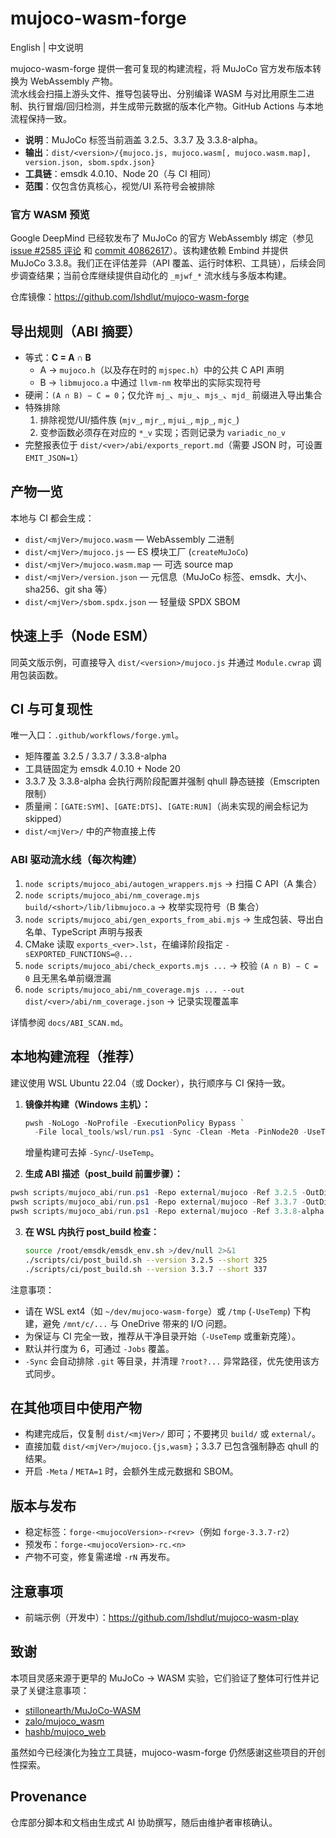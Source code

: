 # mujoco-wasm-forge

English | 中文说明

mujoco-wasm-forge 提供一套可复现的构建流程，将 MuJoCo 官方发布版本转换为 WebAssembly 产物。  
流水线会扫描上游头文件、推导包装导出、分别编译 WASM 与对比用原生二进制、执行冒烟/回归检测，并生成带元数据的版本化产物。GitHub Actions 与本地流程保持一致。

- **说明**：MuJoCo 标签当前涵盖 3.2.5、3.3.7 及 3.3.8-alpha。
- **输出**：`dist/<version>/{mujoco.js, mujoco.wasm[, mujoco.wasm.map], version.json, sbom.spdx.json}`  
- **工具链**：emsdk 4.0.10、Node 20（与 CI 相同）  
- **范围**：仅包含仿真核心，视觉/UI 系符号会被排除

### 官方 WASM 预览

Google DeepMind 已经软发布了 MuJoCo 的官方 WebAssembly 绑定（参见 [issue #2585 评论](https://github.com/google-deepmind/mujoco/issues/2585#issuecomment-3473495118) 和 [commit 40862617](https://github.com/google-deepmind/mujoco/commit/4086261714d7cfbc1745d4c6cb0aa2116df45312)）。该构建依赖 Embind 并提供 MuJoCo 3.3.8。我们正在评估差异（API 覆盖、运行时体积、工具链），后续会同步调查结果；当前仓库继续提供自动化的 `_mjwf_*` 流水线与多版本构建。

仓库镜像：https://github.com/lshdlut/mujoco-wasm-forge

## 导出规则（ABI 摘要）

- 等式：**C = A ∩ B**  
  - A → `mujoco.h`（以及存在时的 `mjspec.h`）中的公共 C API 声明  
  - B → `libmujoco.a` 中通过 `llvm-nm` 枚举出的实际实现符号
- 硬闸：`(A ∩ B) − C = 0`；仅允许 `mj_`、`mju_`、`mjs_`、`mjd_` 前缀进入导出集合
- 特殊排除  
  1. 排除视觉/UI/插件族 (`mjv_`, `mjr_`, `mjui_`, `mjp_`, `mjc_`)  
  2. 变参函数必须存在对应的 `*_v` 实现；否则记录为 `variadic_no_v`
- 完整报表位于 `dist/<ver>/abi/exports_report.md`（需要 JSON 时，可设置 `EMIT_JSON=1`）

## 产物一览

本地与 CI 都会生成：

- `dist/<mjVer>/mujoco.wasm` — WebAssembly 二进制
- `dist/<mjVer>/mujoco.js` — ES 模块工厂 (`createMuJoCo`)
- `dist/<mjVer>/mujoco.wasm.map` — 可选 source map
- `dist/<mjVer>/version.json` — 元信息（MuJoCo 标签、emsdk、大小、sha256、git sha 等）
- `dist/<mjVer>/sbom.spdx.json` — 轻量级 SPDX SBOM

## 快速上手（Node ESM）

同英文版示例，可直接导入 `dist/<version>/mujoco.js` 并通过 `Module.cwrap` 调用包装函数。

## CI 与可复现性

唯一入口：`.github/workflows/forge.yml`。

- 矩阵覆盖 3.2.5 / 3.3.7 / 3.3.8-alpha
- 工具链固定为 emsdk 4.0.10 + Node 20
- 3.3.7 及 3.3.8-alpha 会执行两阶段配置并强制 qhull 静态链接（Emscripten 限制）
- 质量闸：`[GATE:SYM]`、`[GATE:DTS]`、`[GATE:RUN]`（尚未实现的闸会标记为 skipped）
- `dist/<mjVer>/` 中的产物直接上传

### ABI 驱动流水线（每次构建）

1. `node scripts/mujoco_abi/autogen_wrappers.mjs` → 扫描 C API（A 集合）  
2. `node scripts/mujoco_abi/nm_coverage.mjs build/<short>/lib/libmujoco.a` → 枚举实现符号（B 集合）  
3. `node scripts/mujoco_abi/gen_exports_from_abi.mjs` → 生成包装、导出白名单、TypeScript 声明与报表  
4. CMake 读取 `exports_<ver>.lst`，在编译阶段指定 `-sEXPORTED_FUNCTIONS=@...`  
5. `node scripts/mujoco_abi/check_exports.mjs ...` → 校验 `(A ∩ B) − C = 0` 且无黑名单前缀泄漏  
6. `node scripts/mujoco_abi/nm_coverage.mjs ... --out dist/<ver>/abi/nm_coverage.json` → 记录实现覆盖率

详情参阅 `docs/ABI_SCAN.md`。

## 本地构建流程（推荐）

建议使用 WSL Ubuntu 22.04（或 Docker），执行顺序与 CI 保持一致。

1. **镜像并构建（Windows 主机）：**
   ```powershell
   pwsh -NoLogo -NoProfile -ExecutionPolicy Bypass `
     -File local_tools/wsl/run.ps1 -Sync -Clean -Meta -PinNode20 -UseTemp -Jobs 6
   ```
   增量构建可去掉 `-Sync`/`-UseTemp`。

2. **生成 ABI 描述（post_build 前置步骤）：**
  ```powershell
  pwsh scripts/mujoco_abi/run.ps1 -Repo external/mujoco -Ref 3.2.5 -OutDir dist/3.2.5/abi
  pwsh scripts/mujoco_abi/run.ps1 -Repo external/mujoco -Ref 3.3.7 -OutDir dist/3.3.7/abi
  pwsh scripts/mujoco_abi/run.ps1 -Repo external/mujoco -Ref 3.3.8-alpha -OutDir dist/3.3.8-alpha/abi
  ```

3. **在 WSL 内执行 post_build 检查：**
   ```bash
   source /root/emsdk/emsdk_env.sh >/dev/null 2>&1
   ./scripts/ci/post_build.sh --version 3.2.5 --short 325
   ./scripts/ci/post_build.sh --version 3.3.7 --short 337
   ```

注意事项：

- 请在 WSL ext4（如 `~/dev/mujoco-wasm-forge`）或 `/tmp` (`-UseTemp`) 下构建，避免 `/mnt/c/...` 与 OneDrive 带来的 I/O 问题。
- 为保证与 CI 完全一致，推荐从干净目录开始（`-UseTemp` 或重新克隆）。
- 默认并行度为 6，可通过 `-Jobs` 覆盖。
- `-Sync` 会自动排除 `.git` 等目录，并清理 `?root?...` 异常路径，优先使用该方式同步。

## 在其他项目中使用产物

- 构建完成后，仅复制 `dist/<mjVer>/` 即可；不要拷贝 `build/` 或 `external/`。  
- 直接加载 `dist/<mjVer>/mujoco.{js,wasm}`；3.3.7 已包含强制静态 qhull 的结果。  
- 开启 `-Meta` / `META=1` 时，会额外生成元数据和 SBOM。

## 版本与发布

- 稳定标签：`forge-<mujocoVersion>-r<rev>`（例如 `forge-3.3.7-r2`）  
- 预发布：`forge-<mujocoVersion>-rc.<n>`  
- 产物不可变，修复需递增 `-rN` 再发布。

## 注意事项

- 前端示例（开发中）：https://github.com/lshdlut/mujoco-wasm-play

## 致谢

本项目灵感来源于更早的 MuJoCo → WASM 实验，它们验证了整体可行性并记录了关键注意事项：

- [stillonearth/MuJoCo-WASM](https://github.com/stillonearth/MuJoCo-WASM)
- [zalo/mujoco_wasm](https://github.com/zalo/mujoco_wasm)
- [hashb/mujoco_web](https://github.com/hashb/mujoco_web)

虽然如今已经演化为独立工具链，mujoco-wasm-forge 仍然感谢这些项目的开创性探索。

## Provenance

仓库部分脚本和文档由生成式 AI 协助撰写，随后由维护者审核确认。


